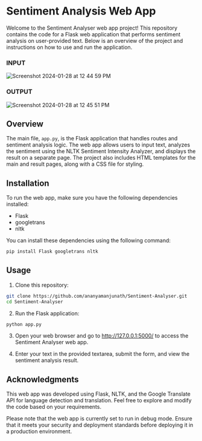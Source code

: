 
# Sentiment Analysis Web App

Welcome to the Sentiment Analyser web app project! This repository contains the code for a Flask web application that performs sentiment analysis on user-provided text. Below is an overview of the project and instructions on how to use and run the application.
### INPUT
![Screenshot 2024-01-28 at 12 44 59 PM](https://github.com/ananyamanjunath/Sentiment-Analyser/assets/109954683/38e96b5f-a015-4dd7-8018-7c45dd66ab28)
### OUTPUT
![Screenshot 2024-01-28 at 12 45 51 PM](https://github.com/ananyamanjunath/Sentiment-Analyser/assets/109954683/b8bd102b-f17a-4636-bd41-e1a25f2b0259)

## Overview

The main file, `app.py`, is the Flask application that handles routes and sentiment analysis logic. The web app allows users to input text, analyzes the sentiment using the NLTK Sentiment Intensity Analyzer, and displays the result on a separate page. The project also includes HTML templates for the main and result pages, along with a CSS file for styling.

## Installation

To run the web app, make sure you have the following dependencies installed:

-   Flask
-   googletrans
-   nltk

You can install these dependencies using the following command:

```bash
pip install Flask googletrans nltk
```

## Usage

1.  Clone this repository:

```bash
git clone https://github.com/ananyamanjunath/Sentiment-Analyser.git
cd Sentiment-Analyser
```

2.  Run the Flask application:

```bash
python app.py
```

3.  Open your web browser and go to http://127.0.0.1:5000/ to access the Sentiment Analyser web app.
    
4.  Enter your text in the provided textarea, submit the form, and view the sentiment analysis result.
    

## Acknowledgments

This web app was developed using Flask, NLTK, and the Google Translate API for language detection and translation. Feel free to explore and modify the code based on your requirements.

Please note that the web app is currently set to run in debug mode. Ensure that it meets your security and deployment standards before deploying it in a production environment.
